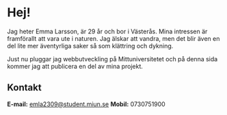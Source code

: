 # Hej!
Jag heter Emma Larsson, är 29 år och bor i Västerås. Mina intressen är framförallt att vara ute i naturen. Jag älskar att vandra, men det blir även en del lite mer äventyrliga saker så som klättring och dykning.

Just nu pluggar jag webbutveckling på Mittuniversitetet och på denna sida kommer jag att publicera en del av mina projekt.

## Kontakt
**E-mail:** emla2309@student.miun.se
**Mobil:** 0730751900
